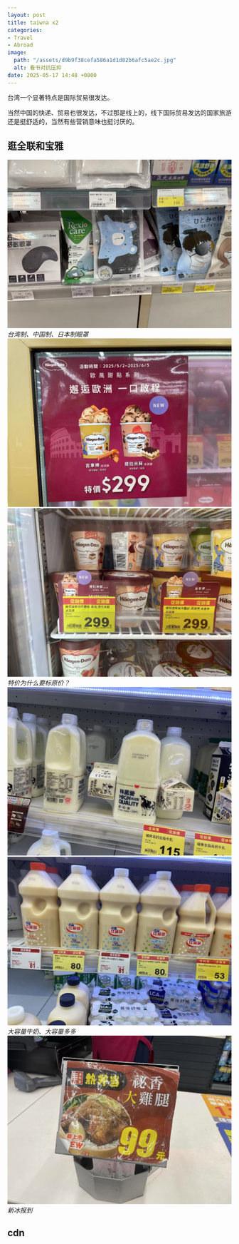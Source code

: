 ```yaml
---
layout: post
title: taiwna x2
categories:
- Travel
- Abroad
image:
  path: "/assets/d9b9f38cefa586a1d1d82b6afc5ae2c.jpg"
  alt: 看书对抗压抑
date: 2025-05-17 14:48 +0800
---
```

台湾一个显著特点是国际贸易很发达。

当然中国的快递、贸易也很发达，不过那是线上的，线下国际贸易发达的国家旅游还是挺舒适的，当然有些营销意味也挺讨厌的。

## 逛全联和宝雅

![alt text](/assets/2025-05/5ec0df7b295c96539f25626ff5ab4c7.jpg)_台湾制、中国制、日本制眼罩_
![alt text](/assets/2025-05/bb12eb81f5bba7911c0fdb1e38bb6a9.jpg)
![alt text](/assets/2025-05/c5c94d93919e3aa0553c44cc26206fd.jpg)_特价为什么要标原价？_
![alt text](/assets/2025-05/3e045b97dbc759b4b140d3ef0c53ebe.jpg)
![alt text](/assets/2025-05/6c318c736f3e503ea7dee8c94f683a6.jpg)_大容量牛奶、大容量多多_
![alt text](/assets/2025-05/c4347c5bd5121bfe39276de55081b3c.jpg)_新冰报到_

## cdn